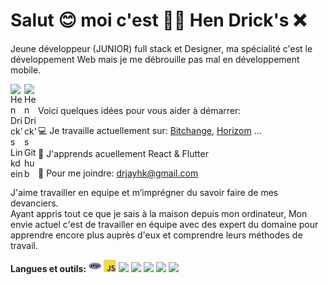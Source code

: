 # Salut 😊 moi c'est 🤴🏽 Hen Drick's ❌
Jeune développeur (JUNIOR) full stack et Designer, ma spécialité c'est le développement Web mais je me débrouille pas mal en développement mobile.

<a href="http://linkedin.com/in/hamien-jean-l-b0b86aa9">
  <img align="left" alt="Hen Drick's Linkdein" width="22px" src="https://cdn.jsdelivr.net/npm/simple-icons@v3/icons/linkedin.svg" />
</a>
<a href="https://github.com/Hen-Dricks/">
  <img align="left" alt="Hen Drick's Github" width="22px" src="https://cdn.jsdelivr.net/npm/simple-icons@v3/icons/github.svg" />
</a>
<br>
<br>
Voici quelques idées pour vous aider à démarrer:


💻 Je travaille actuellement sur: [Bitchange](https://www.bitchange.ci), [Horizom](https://horizom.github.io/) ...
                
📕 J'apprends acuellement React & Flutter

📮 Pour me joindre: drjayhk@gmail.com

J'aime travailler en equipe et m’imprégner du savoir faire de mes devanciers.
<br>
Ayant appris tout ce que je sais à la maison depuis mon ordinateur, Mon envie actuel c'est de travailler en équipe avec des expert du domaine pour apprendre encore plus auprès d'eux et comprendre leurs méthodes de travail.

**Langues et outils:**
<code><img height="20" src="https://raw.githubusercontent.com/github/explore/80688e429a7d4ef2fca1e82350fe8e3517d3494d/topics/php/php.png"></code>
<code><img height="20" src="https://raw.githubusercontent.com/github/explore/80688e429a7d4ef2fca1e82350fe8e3517d3494d/topics/javascript/javascript.png"></code>
<code><img height="20" src="https://cdn.worldvectorlogo.com/logos/visual-studio-code-1.svg"></code>
<code><img height="20" src="https://byfeel.info/wp-content/uploads/2015/02/css-html2-e1517475681211.png"></code>
<code><img height="20" src="https://tech.pelmorex.com/wp-content/uploads/2020/10/flutter.png"></code>
<code><img height="20" src="https://sponsors.vuejs.org/images/laravel.png"></code>
<code><img height="20" src="https://positivethinking.tech/wp-content/uploads/2021/01/Logo-Vuejs.png"></code>
